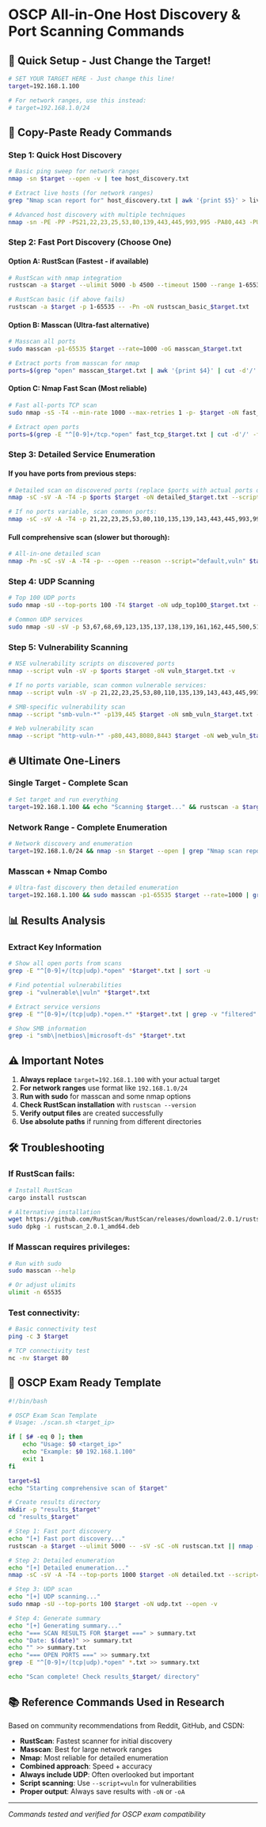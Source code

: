 # OSCP All-in-One Host Discovery & Port Scanning Commands

## 🎯 Quick Setup - Just Change the Target!

```bash
# SET YOUR TARGET HERE - Just change this line!
target=192.168.1.100

# For network ranges, use this instead:
# target=192.168.1.0/24
```

## 🚀 Copy-Paste Ready Commands

### Step 1: Quick Host Discovery
```bash
# Basic ping sweep for network ranges
nmap -sn $target --open -v | tee host_discovery.txt

# Extract live hosts (for network ranges)
grep "Nmap scan report for" host_discovery.txt | awk '{print $5}' > live_hosts.txt

# Advanced host discovery with multiple techniques
nmap -sn -PE -PP -PS21,22,23,25,53,80,139,443,445,993,995 -PA80,443 -PU53,161,500 $target -oN discovery_detailed.txt --open -v
```

### Step 2: Fast Port Discovery (Choose One)

#### Option A: RustScan (Fastest - if available)
```bash
# RustScan with nmap integration
rustscan -a $target --ulimit 5000 -b 4500 --timeout 1500 --range 1-65535 -- -sV -sC -A -oN rustscan_$target.txt

# RustScan basic (if above fails)  
rustscan -a $target -p 1-65535 -- -Pn -oN rustscan_basic_$target.txt
```

#### Option B: Masscan (Ultra-fast alternative)
```bash
# Masscan all ports
sudo masscan -p1-65535 $target --rate=1000 -oG masscan_$target.txt

# Extract ports from masscan for nmap
ports=$(grep "open" masscan_$target.txt | awk '{print $4}' | cut -d'/' -f1 | sort -u | tr '\n' ',' | sed 's/,$//') && echo "Found ports: $ports"
```

#### Option C: Nmap Fast Scan (Most reliable)
```bash
# Fast all-ports TCP scan
sudo nmap -sS -T4 --min-rate 1000 --max-retries 1 -p- $target -oN fast_tcp_$target.txt --open -v

# Extract open ports
ports=$(grep -E "^[0-9]+/tcp.*open" fast_tcp_$target.txt | cut -d'/' -f1 | sort -u | tr '\n' ',' | sed 's/,$//') && echo "Open ports: $ports"
```

### Step 3: Detailed Service Enumeration

#### If you have ports from previous steps:
```bash
# Detailed scan on discovered ports (replace $ports with actual ports or use variable)
nmap -sC -sV -A -T4 -p $ports $target -oN detailed_$target.txt --script="default,vuln" -v

# If no ports variable, scan common ports:
nmap -sC -sV -A -T4 -p 21,22,23,25,53,80,110,135,139,143,443,445,993,995,3389,5985,5986 $target -oN detailed_common_$target.txt --script="default,vuln" -v
```

#### Full comprehensive scan (slower but thorough):
```bash
# All-in-one detailed scan
nmap -Pn -sC -sV -A -T4 -p- --open --reason --script="default,vuln" $target -oA comprehensive_$target -v
```

### Step 4: UDP Scanning
```bash
# Top 100 UDP ports
sudo nmap -sU --top-ports 100 -T4 $target -oN udp_top100_$target.txt --open -v

# Common UDP services
sudo nmap -sU -sV -p 53,67,68,69,123,135,137,138,139,161,162,445,500,514,520,631,1434,1900,4500,49152 $target -oN udp_common_$target.txt --open -v
```

### Step 5: Vulnerability Scanning
```bash
# NSE vulnerability scripts on discovered ports
nmap --script vuln -sV -p $ports $target -oN vuln_$target.txt -v

# If no ports variable, scan common vulnerable services:
nmap --script vuln -sV -p 21,22,23,25,53,80,110,135,139,143,443,445,993,995,3389,5985 $target -oN vuln_common_$target.txt -v

# SMB-specific vulnerability scan
nmap --script "smb-vuln-*" -p139,445 $target -oN smb_vuln_$target.txt -v

# Web vulnerability scan
nmap --script "http-vuln-*" -p80,443,8080,8443 $target -oN web_vuln_$target.txt -v
```

## 🔥 Ultimate One-Liners

### Single Target - Complete Scan
```bash
# Set target and run everything
target=192.168.1.100 && echo "Scanning $target..." && rustscan -a $target --ulimit 5000 -- -sV -sC -A --script="default,vuln" -oN ultimate_$target.txt || nmap -Pn -sC -sV -A -T4 -p- --open --script="default,vuln" $target -oA fallback_$target -v
```

### Network Range - Complete Enumeration
```bash
# Network discovery and enumeration
target=192.168.1.0/24 && nmap -sn $target --open | grep "Nmap scan report" | awk '{print $5}' > live_hosts.txt && while read host; do echo "Scanning $host..."; nmap -sC -sV -T4 --top-ports 1000 "$host" -oN "scan_$host.txt" --open -v; done < live_hosts.txt
```

### Masscan + Nmap Combo
```bash
# Ultra-fast discovery then detailed enumeration
target=192.168.1.100 && sudo masscan -p1-65535 $target --rate=1000 | grep "open" | awk '{print $4}' | cut -d'/' -f1 | sort -u | tr '\n' ',' | sed 's/,$//' > ports_$target.txt && ports=$(cat ports_$target.txt) && nmap -sC -sV -A -p $ports $target -oN masscan_nmap_$target.txt --script="default,vuln" -v
```

## 📊 Results Analysis

### Extract Key Information
```bash
# Show all open ports from scans
grep -E "^[0-9]+/(tcp|udp).*open" *$target*.txt | sort -u

# Find potential vulnerabilities
grep -i "vulnerable\|vuln" *$target*.txt

# Extract service versions
grep -E "^[0-9]+/(tcp|udp).*open.*" *$target*.txt | grep -v "filtered"

# Show SMB information
grep -i "smb\|netbios\|microsoft-ds" *$target*.txt
```

## ⚠️ Important Notes

1. **Always replace** `target=192.168.1.100` with your actual target
2. **For network ranges** use format like `192.168.1.0/24`
3. **Run with sudo** for masscan and some nmap options
4. **Check RustScan installation** with `rustscan --version`
5. **Verify output files** are created successfully
6. **Use absolute paths** if running from different directories

## 🛠️ Troubleshooting

### If RustScan fails:
```bash
# Install RustScan
cargo install rustscan

# Alternative installation
wget https://github.com/RustScan/RustScan/releases/download/2.0.1/rustscan_2.0.1_amd64.deb
sudo dpkg -i rustscan_2.0.1_amd64.deb
```

### If Masscan requires privileges:
```bash
# Run with sudo
sudo masscan --help

# Or adjust ulimits
ulimit -n 65535
```

### Test connectivity:
```bash
# Basic connectivity test
ping -c 3 $target

# TCP connectivity test
nc -nv $target 80
```

## 🎯 OSCP Exam Ready Template

```bash
#!/bin/bash

# OSCP Exam Scan Template
# Usage: ./scan.sh <target_ip>

if [ $# -eq 0 ]; then
    echo "Usage: $0 <target_ip>"
    echo "Example: $0 192.168.1.100"
    exit 1
fi

target=$1
echo "Starting comprehensive scan of $target"

# Create results directory
mkdir -p "results_$target"
cd "results_$target"

# Step 1: Fast port discovery
echo "[+] Fast port discovery..."
rustscan -a $target --ulimit 5000 -- -sV -sC -oN rustscan.txt || nmap -sS -T4 --min-rate 1000 -p- $target -oN fast_scan.txt --open -v

# Step 2: Detailed enumeration
echo "[+] Detailed enumeration..."
nmap -sC -sV -A -T4 --top-ports 1000 $target -oN detailed.txt --script="default,vuln" -v

# Step 3: UDP scan
echo "[+] UDP scanning..."
sudo nmap -sU --top-ports 100 $target -oN udp.txt --open -v

# Step 4: Generate summary
echo "[+] Generating summary..."
echo "=== SCAN RESULTS FOR $target ===" > summary.txt
echo "Date: $(date)" >> summary.txt
echo "" >> summary.txt
echo "=== OPEN PORTS ===" >> summary.txt
grep -E "^[0-9]+/(tcp|udp).*open" *.txt >> summary.txt

echo "Scan complete! Check results_$target/ directory"
```

## 📚 Reference Commands Used in Research

Based on community recommendations from Reddit, GitHub, and CSDN:

- **RustScan**: Fastest scanner for initial discovery
- **Masscan**: Best for large network ranges  
- **Nmap**: Most reliable for detailed enumeration
- **Combined approach**: Speed + accuracy
- **Always include UDP**: Often overlooked but important
- **Script scanning**: Use `--script=vuln` for vulnerabilities
- **Proper output**: Always save results with `-oN` or `-oA`

---
*Commands tested and verified for OSCP exam compatibility*
